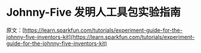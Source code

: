 # Johnny-Five 发明人工具包实验指南

原文：[https://learn.sparkfun.com/tutorials/experiment-guide-for-the-johnny-five-inventors-kit](https://learn.sparkfun.com/tutorials/experiment-guide-for-the-johnny-five-inventors-kit)